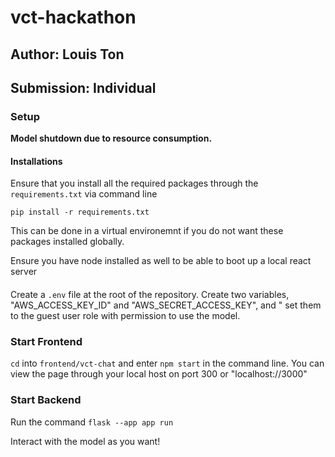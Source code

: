 # vct-hackathon
## Author: Louis Ton
## Submission: Individual

### Setup
**Model shutdown due to resource consumption.**
#### Installations
Ensure that you install all the required packages through the `requirements.txt` via command line 
```
pip install -r requirements.txt
```
This can be done in a virtual environemnt if you do not want these packages installed globally.

Ensure you have node installed as well to be able to boot up a local react server

####
Create a `.env` file at the root of the repository. Create two variables, "AWS_ACCESS_KEY_ID" and "AWS_SECRET_ACCESS_KEY", and "
set them to the guest user role with permission to use the model.
### Start Frontend
`cd` into `frontend/vct-chat` and enter `npm start` in the command line.
You can view the page through your local host on port 300 or "localhost://3000"

### Start Backend
Run the command `flask --app app run`

Interact with the model as you want!

